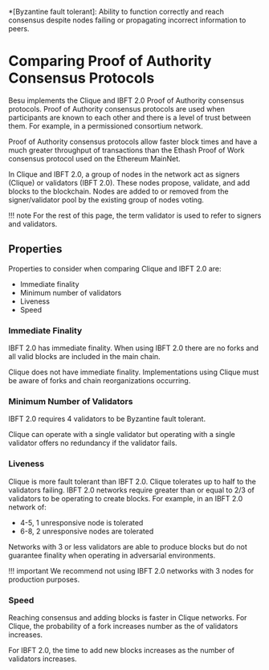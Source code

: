*[Byzantine fault tolerant]: Ability to function correctly and reach consensus despite nodes failing or propagating incorrect information to peers.

# Comparing Proof of Authority Consensus Protocols  

Besu implements the Clique and IBFT 2.0 Proof of Authority consensus protocols. Proof of Authority 
consensus protocols are used when participants are known to each other and there is a level of trust between them. 
For example, in a permissioned consortium network. 

Proof of Authority consensus protocols allow faster block times and have a much greater throughput of transactions 
than the Ethash Proof of Work consensus protocol used on the Ethereum MainNet. 

In Clique and IBFT 2.0, a group of nodes in the network act as signers (Clique) or validators (IBFT 2.0). These nodes propose, validate, 
and add blocks to the blockchain. Nodes are added to or removed from the signer/validator pool by the existing group of nodes voting. 

!!! note
     For the rest of this page, the term validator is used to refer to signers and validators. 

## Properties 
   
Properties to consider when comparing Clique and IBFT 2.0 are: 

* Immediate finality 
* Minimum number of validators 
* Liveness 
* Speed 

### Immediate Finality 

IBFT 2.0 has immediate finality. When using IBFT 2.0 there are no forks and all valid blocks are included in the main chain.

Clique does not have immediate finality. Implementations using Clique must be aware of forks and chain reorganizations occurring. 

### Minimum Number of Validators 

IBFT 2.0 requires 4 validators to be Byzantine fault tolerant. 

Clique can operate with a single validator but operating with a single validator offers no redundancy if
the validator fails. 

### Liveness 

Clique is more fault tolerant than IBFT 2.0. Clique tolerates up to half to the validators failing. IBFT 2.0 networks 
require greater than or equal to 2/3 of validators to be operating to create blocks. For example, in an IBFT 2.0 network of:

* 4-5, 1 unresponsive node is tolerated 
* 6-8, 2 unresponsive nodes are tolerated 

Networks with 3 or less validators are able to produce blocks but do not guarantee finality when operating 
in adversarial environments.

!!! important 
    We recommend not using IBFT 2.0 networks with 3 nodes for production purposes.  

### Speed 

Reaching consensus and adding blocks is faster in Clique networks. For Clique, the probability of a fork 
increases number as the of validators increases. 

For IBFT 2.0, the time to add new blocks increases as the number of validators increases.   








